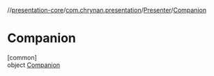 //[presentation-core](../../../../index.md)/[com.chrynan.presentation](../../index.md)/[Presenter](../index.md)/[Companion](index.md)

# Companion

[common]\
object [Companion](index.md)

